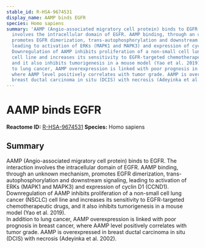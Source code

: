 ```yaml
---
stable_id: R-HSA-9674531
display_name: AAMP binds EGFR
species: Homo sapiens
summary: 'AAMP (Angio-associated migratory cell protein) binds to EGFR. The interaction
  involves the intracellular domain of EGFR. AAMP binding, through an unknown mechanism,
  promotes EGFR dimerization, trans-autophosphorylation and downstream signaling,
  leading to activation of ERKs (MAPK1 and MAPK3) and expression of cyclin D1 (CCND1).
  Downregulation of AAMP inhibits proliferation of a non-small cell lung cancer (NSCLC)
  cell line and increases its sensitivity to EGFR-targeted chemotherapeutic drugs,
  and it also inhibits tumorigenesis in a mouse model (Yao et al. 2019).<br>In addition
  to lung cancer, AAMP overexpression is linked with poor prognosis in breast cancer,
  where AAMP level positively correlates with tumor grade. AAMP is overexpressed in
  breast ductal carcinoma in situ (DCIS) with necrosis (Adeyinka et al. 2002).  '
---
```


# AAMP binds EGFR
**Reactome ID:** [R-HSA-9674531](https://reactome.org/content/detail/R-HSA-9674531)
**Species:** Homo sapiens

## Summary

AAMP (Angio-associated migratory cell protein) binds to EGFR. The interaction involves the intracellular domain of EGFR. AAMP binding, through an unknown mechanism, promotes EGFR dimerization, trans-autophosphorylation and downstream signaling, leading to activation of ERKs (MAPK1 and MAPK3) and expression of cyclin D1 (CCND1). Downregulation of AAMP inhibits proliferation of a non-small cell lung cancer (NSCLC) cell line and increases its sensitivity to EGFR-targeted chemotherapeutic drugs, and it also inhibits tumorigenesis in a mouse model (Yao et al. 2019).<br>In addition to lung cancer, AAMP overexpression is linked with poor prognosis in breast cancer, where AAMP level positively correlates with tumor grade. AAMP is overexpressed in breast ductal carcinoma in situ (DCIS) with necrosis (Adeyinka et al. 2002).  
